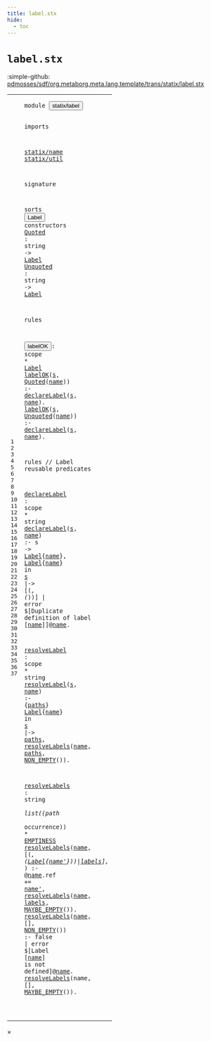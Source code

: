 ```yaml
---
title: label.stx
hide:
  - toc
---
```


# `label.stx`

:simple-github: [pdmosses/sdf/org.metaborg.meta.lang.template/trans/statix/label.stx]

[pdmosses/sdf/org.metaborg.meta.lang.template/trans/statix/label.stx]: https://github.com/pdmosses/sdf/blob/master/org.metaborg.meta.lang.template/trans/statix/label.stx "The source file on GitHub"

<div class="stx"><table class="highlighttable"><tbody><tr><td class="linenos"><div class="linenodiv"><pre><span></span>1
2
3
4
5
6
7
8
9
10
11
12
13
14
15
16
17
18
19
20
21
22
23
24
25
26
27
28
29
30
31
32
33
34
35
36
37
</pre></div></td>
<td class="code"><pre><code><span class="keyword">module</span> <button class="modal-open" id="statix/label_0_7" title="Multi-file references" data-urls="../main.stx/#statix/label_20_3 ../symbol.stx/#statix/label_7_3"><span class="token sort_Id">statix/label</span></button>

<span class="keyword">imports</span>
  
  <a href="../name.stx/#statix/name_0_7" id="statix/name_4_2" title="Defined at ../name.stx line 1"><span class="token sort_Id">statix/name</span></a>
  <a href="../util.stx/#statix/util_0_7" id="statix/util_5_2" title="Defined at ../util.stx line 1"><span class="token sort_Id">statix/util</span></a>

<span class="keyword">signature</span>

  <span class="keyword">sorts</span> <span class="cons_SortDecl"><button class="modal-open" id="Label_9_8" title="Multi-file references" data-urls="#Label_11_26 ../symbol.stx/#Label_18_19"><span class="token sort_Id">Label</span></button></span> <span class="keyword">constructors</span>
    <span class="cons_OpDecl"><a href="#Quoted_16_13" id="Quoted_10_4" title="Referenced at line 17"><span class="token sort_Id">Quoted</span></a>   <span class="operator">:</span> <span class="cons_StringSort">string</span> <span class="operator">-&gt;</span> <span class="cons_SimpleSort"><a href="#Label_9_8" id="Label_10_25" title="Defined at line 10"><span class="token sort_Id">Label</span></a></span></span>
    <span class="cons_OpDecl"><a href="#Unquoted_17_13" id="Unquoted_11_4" title="Referenced at line 18"><span class="token sort_Id">Unquoted</span></a> <span class="operator">:</span> <span class="cons_StringSort">string</span> <span class="operator">-&gt;</span> <span class="cons_SimpleSort"><a href="#Label_9_8" id="Label_11_25" title="Defined at line 10"><span class="token sort_Id">Label</span></a></span></span>

<span class="keyword">rules</span>

  <button class="modal-open" id="labelOK_15_2" title="Multi-file references" data-urls="#labelOK_17_3 ../symbol.stx/#labelOK_53_5"><span class="token sort_Id">labelOK</span></button><span class="operator">:</span> <span class="cons_ScopeSort">scope</span> <span class="operator">*</span> <span class="cons_SimpleSort"><a href="#Label_9_8" id="Label_15_19" title="Defined at line 10"><span class="token sort_Id">Label</span></a></span>
  <a href="#labelOK_15_2" id="labelOK_16_2" title="Defined at line 16"><span class="token sort_Id">labelOK</span></a><span class="operator">(</span><span class="cons_Var"><a href="#s_16_45" id="s_16_10" title="Referenced at line 17"><span class="token sort_Id">s</span></a></span><span class="operator">,</span> <span class="cons_Op"><a href="#Quoted_10_4" id="Quoted_16_13" title="Defined at line 11"><span class="token sort_Id">Quoted</span></a><span class="operator">(</span><span class="cons_Var"><a href="#name_16_48" id="name_16_20" title="Referenced at line 17"><span class="token sort_Id">name</span></a></span>)</span><span class="operator">)</span>   <span class="operator">:-</span> <a href="#declareLabel_21_2" id="declareLabel_16_32" title="Defined at line 22"><span class="token sort_Id">declareLabel</span></a><span class="operator">(</span><span class="cons_Var"><a href="#s_16_10" id="s_16_45" title="Defined at line 17"><span class="token sort_Id">s</span></a></span><span class="operator">,</span> <span class="cons_Var"><a href="#name_16_20" id="name_16_48" title="Defined at line 17"><span class="token sort_Id">name</span></a></span><span class="operator">).</span>
  <a href="#labelOK_15_2" id="labelOK_17_2" title="Defined at line 16"><span class="token sort_Id">labelOK</span></a><span class="operator">(</span><span class="cons_Var"><a href="#s_17_45" id="s_17_10" title="Referenced at line 18"><span class="token sort_Id">s</span></a></span><span class="operator">,</span> <span class="cons_Op"><a href="#Unquoted_11_4" id="Unquoted_17_13" title="Defined at line 12"><span class="token sort_Id">Unquoted</span></a><span class="operator">(</span><span class="cons_Var"><a href="#name_17_48" id="name_17_22" title="Referenced at line 18"><span class="token sort_Id">name</span></a></span>)</span><span class="operator">)</span> <span class="operator">:-</span> <a href="#declareLabel_21_2" id="declareLabel_17_32" title="Defined at line 22"><span class="token sort_Id">declareLabel</span></a><span class="operator">(</span><span class="cons_Var"><a href="#s_17_10" id="s_17_45" title="Defined at line 18"><span class="token sort_Id">s</span></a></span><span class="operator">,</span> <span class="cons_Var"><a href="#name_17_22" id="name_17_48" title="Defined at line 18"><span class="token sort_Id">name</span></a></span><span class="operator">).</span>

<span class="keyword">rules</span> <span class="layout">// Label reusable predicates</span>

  <a href="#declareLabel_16_32" id="declareLabel_21_2" title="Referenced at line 17, 18, 23"><span class="token sort_Id">declareLabel</span></a> <span class="operator">:</span> <span class="cons_ScopeSort">scope</span> <span class="operator">*</span> <span class="cons_StringSort">string</span>
  <a href="#declareLabel_21_2" id="declareLabel_22_2" title="Defined at line 22"><span class="token sort_Id">declareLabel</span></a><span class="operator">(</span><span class="cons_Var"><a href="#s_23_4" id="s_22_15" title="Referenced at line 24, 25"><span class="token sort_Id">s</span></a></span><span class="operator">,</span> <span class="cons_Var"><a href="#name_23_15" id="name_22_18" title="Referenced at line 24, 25"><span class="token sort_Id">name</span></a></span><span class="operator">)</span> <span class="operator">:-</span>
    <span class="token sort_Id">s</span> <span class="operator">-&gt;</span> <span class="cons_StxOccurrence"><a href="../name.stx/#Label_12_4" id="Label_23_9" title="Defined at ../name.stx line 13"><span class="token sort_Id">Label</span></a><span class="operator">{</span><span class="cons_Var"><a href="#name_22_18" id="name_23_15" title="Defined at line 23"><span class="token sort_Id">name</span></a></span>}</span><span class="operator">,</span>
    <span class="cons_StxOccurrence"><a href="../name.stx/#Label_12_4" id="Label_24_4" title="Defined at ../name.stx line 13"><span class="token sort_Id">Label</span></a><span class="operator">{</span><span class="cons_Var"><a href="#name_22_18" id="name_24_10" title="Defined at line 23"><span class="token sort_Id">name</span></a></span>}</span> <span class="keyword">in</span> <span class="cons_Var"><a href="#s_22_15" id="s_24_19" title="Defined at line 23"><span class="token sort_Id">s</span></a></span> <span class="operator">|-&gt;</span> <span class="operator">[(_,</span> <span class="operator">(_))]</span> <span class="operator">|</span> <span class="keyword">error</span> <span class="operator">$[</span><span class="cons_Text">Duplicate definition of label </span><span class="operator">[</span><span class="cons_Var"><a href="#name_22_18" id="name_24_77" title="Defined at line 23"><span class="token sort_Id">name</span></a></span><span class="operator">]]@</span><span class="cons_Var"><a href="#name_22_18" id="name_24_84" title="Defined at line 23"><span class="token sort_Id">name</span></a></span><span class="operator">.</span>

  <a href="#resolveLabel_27_2" id="resolveLabel_26_2" title="Referenced at line 28"><span class="token sort_Id">resolveLabel</span></a> <span class="operator">:</span> <span class="cons_ScopeSort">scope</span> <span class="operator">*</span> <span class="cons_StringSort">string</span>
  <a href="#resolveLabel_26_2" id="resolveLabel_27_2" title="Defined at line 27"><span class="token sort_Id">resolveLabel</span></a><span class="operator">(</span><span class="cons_Var"><a href="#s_28_19" id="s_27_15" title="Referenced at line 29"><span class="token sort_Id">s</span></a></span><span class="operator">,</span> <span class="cons_Var"><a href="#name_28_10" id="name_27_18" title="Referenced at line 29, 30"><span class="token sort_Id">name</span></a></span><span class="operator">)</span>  <span class="operator">:-</span> <span class="operator">{</span><span class="cons_Var"><a href="#paths_28_25" id="paths_27_29" title="Referenced at line 29, 30"><span class="token sort_Id">paths</span></a></span><span class="operator">}</span>
    <span class="cons_StxOccurrence"><a href="../name.stx/#Label_19_12" id="Label_28_4" title="Defined at ../name.stx line 20"><span class="token sort_Id">Label</span></a><span class="operator">{</span><span class="cons_Var"><a href="#name_27_18" id="name_28_10" title="Defined at line 28"><span class="token sort_Id">name</span></a></span>}</span> <span class="keyword">in</span> <span class="cons_Var"><a href="#s_27_15" id="s_28_19" title="Defined at line 28"><span class="token sort_Id">s</span></a></span> <span class="operator">|-&gt;</span> <span class="cons_Var"><a href="#paths_27_29" id="paths_28_25" title="Defined at line 28"><span class="token sort_Id">paths</span></a></span><span class="operator">,</span>
    <a href="#resolveLabels_31_2" id="resolveLabels_29_4" title="Defined at line 32"><span class="token sort_Id">resolveLabels</span></a><span class="operator">(</span><span class="cons_Var"><a href="#name_27_18" id="name_29_18" title="Defined at line 28"><span class="token sort_Id">name</span></a></span><span class="operator">,</span> <span class="cons_Var"><a href="#paths_27_29" id="paths_29_24" title="Defined at line 28"><span class="token sort_Id">paths</span></a></span><span class="operator">,</span> <span class="cons_Op"><a href="../util.stx/#NON_EMPTY_5_4" id="NON_EMPTY_29_31" title="Defined at ../util.stx line 6"><span class="token sort_Id">NON_EMPTY</span></a>()</span><span class="operator">).</span>

  <a href="#resolveLabels_29_4" id="resolveLabels_31_2" title="Referenced at line 30, 33, 35, 36, 37"><span class="token sort_Id">resolveLabels</span></a> <span class="operator">:</span> <span class="cons_StringSort">string</span> <span class="operator">*</span> <span class="keyword">list</span><span class="operator">((</span><span class="cons_PathSort">path</span> <span class="operator">*</span> <span class="cons_OccurrenceSort">occurrence</span><span class="operator">))</span> <span class="operator">*</span> <span class="cons_SimpleSort"><a href="../util.stx/#EMPTINESS_4_8" id="EMPTINESS_31_55" title="Defined at ../util.stx line 5"><span class="token sort_Id">EMPTINESS</span></a></span>
  <a href="#resolveLabels_31_2" id="resolveLabels_32_2" title="Defined at line 32"><span class="token sort_Id">resolveLabels</span></a><span class="operator">(</span><span class="cons_Var"><a href="#name_33_5" id="name_32_16" title="Referenced at line 34, 35"><span class="token sort_Id">name</span></a></span><span class="operator">,</span> <span class="operator">[(_,</span> <span class="cons_StxOccurrence"><span class="operator">(</span><a href="../name.stx/#Label_12_4" id="Label_32_28" title="Defined at ../name.stx line 13"><span class="token sort_Id">Label</span></a><span class="operator">{</span><span class="cons_Var"><a href="#name'_33_17" id="name'_32_34" title="Referenced at line 34"><span class="token sort_Id">name'</span></a></span>})</span><span class="operator">)|</span><span class="cons_Var"><a href="#labels_34_24" id="labels_32_43" title="Referenced at line 35"><span class="keyword">labels</span></a></span><span class="operator">],</span> <span class="operator">_)</span> <span class="operator">:-</span>
    <span class="operator">@</span><span class="cons_Var"><a href="#name_32_16" id="name_33_5" title="Defined at line 33"><span class="token sort_Id">name</span></a></span><span class="operator">.</span><span class="keyword">ref</span> <span class="operator">+=</span> <span class="cons_Var"><a href="#name'_32_34" id="name'_33_17" title="Defined at line 33"><span class="token sort_Id">name'</span></a></span><span class="operator">,</span>
    <a href="#resolveLabels_31_2" id="resolveLabels_34_4" title="Defined at line 32"><span class="token sort_Id">resolveLabels</span></a><span class="operator">(</span><span class="cons_Var"><a href="#name_32_16" id="name_34_18" title="Defined at line 33"><span class="token sort_Id">name</span></a></span><span class="operator">,</span> <span class="cons_Var"><a href="#labels_32_43" id="labels_34_24" title="Defined at line 33"><span class="keyword">labels</span></a></span><span class="operator">,</span> <span class="cons_Op"><a href="../util.stx/#MAYBE_EMPTY_6_4" id="MAYBE_EMPTY_34_32" title="Defined at ../util.stx line 7"><span class="token sort_Id">MAYBE_EMPTY</span></a>()</span><span class="operator">).</span>
  <a href="#resolveLabels_31_2" id="resolveLabels_35_2" title="Defined at line 32"><span class="token sort_Id">resolveLabels</span></a><span class="operator">(</span><span class="cons_Var"><a href="#name_35_65" id="name_35_16" title="Referenced at line 36"><span class="token sort_Id">name</span></a></span><span class="operator">,</span> <span class="operator">[],</span> <span class="cons_Op"><a href="../util.stx/#NON_EMPTY_5_4" id="NON_EMPTY_35_26" title="Defined at ../util.stx line 6"><span class="token sort_Id">NON_EMPTY</span></a>()</span><span class="operator">)</span> <span class="operator">:-</span> <span class="keyword">false</span> <span class="operator">|</span> <span class="keyword">error</span> <span class="operator">$[</span><span class="cons_Text">Label </span><span class="operator">[</span><span class="cons_Var"><a href="#name_35_16" id="name_35_65" title="Defined at line 36"><span class="token sort_Id">name</span></a></span><span class="operator">]</span><span class="cons_Text"> is not defined</span><span class="operator">]@</span><span class="cons_Var"><a href="#name_35_16" id="name_35_87" title="Defined at line 36"><span class="token sort_Id">name</span></a></span><span class="operator">.</span>
  <a href="#resolveLabels_31_2" id="resolveLabels_36_2" title="Defined at line 32"><span class="token sort_Id">resolveLabels</span></a><span class="operator">(</span><span class="cons_Var"><span id="name_36_16" title="Not referenced locally, nor via imports"><span class="token sort_Id">name</span></span></span><span class="operator">,</span> <span class="operator">[],</span> <span class="cons_Op"><a href="../util.stx/#MAYBE_EMPTY_6_4" id="MAYBE_EMPTY_36_26" title="Defined at ../util.stx line 7"><span class="token sort_Id">MAYBE_EMPTY</span></a>()</span><span class="operator">).</span>

</code></pre></td></tr></tbody></table></div>

<div id="modal">
  <div id="modal-content">
    <span id="modal-close">&times;</span>
    <h2 id="modal-h2"></h2>
    <p  id="modal-p"></p>
    <ul id="modal-ul"></ul>
  </div>
</div>
